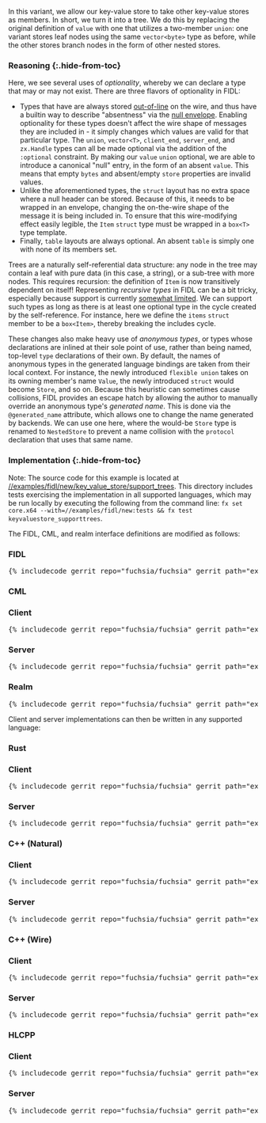 In this variant, we allow our key-value store to take other key-value stores as
members. In short, we turn it into a tree. We do this by replacing the original
definition of `value` with one that utilizes a two-member `union`: one variant
stores leaf nodes using the same `vector<byte>` type as before, while the other
stores branch nodes in the form of other nested stores.

### Reasoning {:.hide-from-toc}

Here, we see several uses of *optionality*, whereby we can declare a type that
may or may not exist. There are three flavors of optionality in FIDL:

- Types that have are always stored
  [out-of-line](/docs/reference/fidl/language/wire-format#primary_and_secondary_objects)
  on the wire, and thus have a builtin way to describe "absentness" via the
  [null envelope](/docs/reference/fidl/language/wire-format#envelopes). Enabling
  optionality for these types doesn't affect the wire shape of messages they are
  included in - it simply changes which values are valid for that particular
  type. The `union`, `vector<T>`, `client_end`, `server_end`, and `zx.Handle`
  types can all be made optional via the addition of the `:optional` constraint.
  By making our `value` `union` optional, we are able to introduce a canonical
  "null" entry, in the form of an absent `value`. This means that empty `bytes`
  and absent/empty `store` properties are invalid values.
- Unlike the aforementioned types, the `struct` layout has no extra space where
  a null header can be stored. Because of this, it needs to be wrapped in an
  envelope, changing the on-the-wire shape of the message it is being included
  in. To ensure that this wire-modifying effect easily legible, the `Item`
  `struct` type must be wrapped in a `box<T>` type template.
- Finally, `table` layouts are always optional. An absent `table` is simply one
  with none of its members set.

Trees are a naturally self-referential data structure: any node in the tree may
contain a leaf with pure data (in this case, a string), or a sub-tree with more
nodes. This requires recursion: the definition of `Item` is now transitively
dependent on itself! Representing *recursive types* in FIDL can be a bit tricky,
especially because support is currently [somewhat
limited](https://fxbug.dev/35218). We can support such types as long as there is
at least one optional type in the cycle created by the self-reference. For
instance, here we define the `items` `struct` member to be a `box<Item>`,
thereby breaking the includes cycle.

<!-- TODO(https://fxbug.dev/35218): remove box<Item> once this lands -->

These changes also make heavy use of *anonymous types*, or types whose
declarations are inlined at their sole point of use, rather than being named,
top-level `type` declarations of their own. By default, the names of anonymous
types in the generated language bindings are taken from their local context. For
instance, the newly introduced `flexible union` takes on its owning member's
name `Value`, the newly introduced `struct` would become `Store`, and so on.
Because this heuristic can sometimes cause collisions, FIDL provides an escape
hatch by allowing the author to manually override an anonymous type's *generated
name*. This is done via the `@generated_name` attribute, which allows one to
change the name generated by backends. We can use one here, where the would-be
`Store` type is renamed to `NestedStore` to prevent a name collision with the
`protocol` declaration that uses that same name.

### Implementation {:.hide-from-toc}

Note: The source code for this example is located at
[//examples/fidl/new/key_value_store/support_trees](/examples/fidl/new/key_value_store/support_trees).
This directory includes tests exercising the implementation in all supported
languages, which may be run locally by executing the following from
the command line: `fx set core.x64 --with=//examples/fidl/new:tests && fx test
keyvaluestore_supporttrees`.

The FIDL, CML, and realm interface definitions are modified as follows:

<div>
  <devsite-selector>
    <!-- FIDL -->
    <section>
      <h3 id="key_value_store-support_trees-fidl">FIDL</h3>
      <pre class="prettyprint">{% includecode gerrit_repo="fuchsia/fuchsia" gerrit_path="examples/fidl/new/key_value_store/support_trees/fidl/key_value_store.test.fidl" highlight="diff_1" %}</pre>
    </section>
    <!-- CML -->
    <section style="padding: 0px;">
      <h3>CML</h3>
      <devsite-selector style="margin: 0px; padding: 0px;">
        <section>
          <h3 id="key_value_store-support_trees-cml-client">Client</h3>
          <pre class="prettyprint">{% includecode gerrit_repo="fuchsia/fuchsia" gerrit_path="examples/fidl/new/key_value_store/support_trees/meta/client.cml" %}</pre>
        </section>
        <section>
          <h3 id="key_value_store-support_trees-server">Server</h3>
          <pre class="prettyprint">{% includecode gerrit_repo="fuchsia/fuchsia" gerrit_path="examples/fidl/new/key_value_store/support_trees/meta/server.cml" %}</pre>
        </section>
        <section>
          <h3 id="key_value_store-support_trees-realm">Realm</h3>
          <pre class="prettyprint">{% includecode gerrit_repo="fuchsia/fuchsia" gerrit_path="examples/fidl/new/key_value_store/support_trees/realm/meta/realm.cml" %}</pre>
        </section>
      </devsite-selector>
    </section>
  </devsite-selector>
</div>

Client and server implementations can then be written in any supported language:

<div>
  <devsite-selector>
    <!-- Rust -->
    <section style="padding: 0px;">
      <h3>Rust</h3>
      <devsite-selector style="margin: 0px; padding: 0px;">
        <section>
          <h3 id="key_value_store-support_trees-rust-client">Client</h3>
          <pre class="prettyprint lang-rust">{% includecode gerrit_repo="fuchsia/fuchsia" gerrit_path="examples/fidl/new/key_value_store/support_trees/rust/client/src/main.rs" highlight="diff_1,diff_2,diff_3" %}</pre>
        </section>
        <section>
          <h3 id="key_value_store-support_trees-rust-server">Server</h3>
          <pre class="prettyprint lang-rust">{% includecode gerrit_repo="fuchsia/fuchsia" gerrit_path="examples/fidl/new/key_value_store/support_trees/rust/server/src/main.rs" highlight="diff_1,diff_2,diff_3,diff_4,diff_5" %}</pre>
        </section>
      </devsite-selector>
    </section>
    <!-- C++ (Natural) -->
    <section style="padding: 0px;">
      <h3>C++ (Natural)</h3>
      <devsite-selector style="margin: 0px; padding: 0px;">
        <section>
          <h3 id="key_value_store-support_trees-cpp_natural-client">Client</h3>
          <pre class="prettyprint lang-cc">{% includecode gerrit_repo="fuchsia/fuchsia" gerrit_path="examples/fidl/new/key_value_store/support_trees/cpp_natural/TODO.md" region_tag="todo" %}</pre>
        </section>
        <section>
          <h3 id="key_value_store-support_trees-cpp_natural-server">Server</h3>
          <pre class="prettyprint lang-cc">{% includecode gerrit_repo="fuchsia/fuchsia" gerrit_path="examples/fidl/new/key_value_store/support_trees/cpp_natural/TODO.md" region_tag="todo" %}</pre>
        </section>
      </devsite-selector>
    </section>
    <!-- C++ (Wire) -->
    <section style="padding: 0px;">
      <h3>C++ (Wire)</h3>
      <devsite-selector style="margin: 0px; padding: 0px;">
        <section>
          <h3 id="key_value_store-support_trees-cpp_wire-client">Client</h3>
          <pre class="prettyprint lang-cc">{% includecode gerrit_repo="fuchsia/fuchsia" gerrit_path="examples/fidl/new/key_value_store/support_trees/cpp_wire/TODO.md" region_tag="todo" %}</pre>
        </section>
        <section>
          <h3 id="key_value_store-support_trees-cpp_wire-server">Server</h3>
          <pre class="prettyprint lang-cc">{% includecode gerrit_repo="fuchsia/fuchsia" gerrit_path="examples/fidl/new/key_value_store/support_trees/cpp_wire/TODO.md" region_tag="todo" %}</pre>
        </section>
      </devsite-selector>
    </section>
    <!-- HLCPP -->
    <section style="padding: 0px;">
      <h3 id="key_value_store-support_trees-hlcpp">HLCPP</h3>
      <devsite-selector style="margin: 0px; padding: 0px;">
        <section>
          <h3 id="key_value_store-support_trees-hlcpp-client">Client</h3>
          <pre class="prettyprint lang-cc">{% includecode gerrit_repo="fuchsia/fuchsia" gerrit_path="examples/fidl/new/key_value_store/support_trees/hlcpp/TODO.md" region_tag="todo" %}</pre>
        </section>
        <section>
          <h3 id="key_value_store-support_trees-hlcpp-server">Server</h3>
          <pre class="prettyprint lang-cc">{% includecode gerrit_repo="fuchsia/fuchsia" gerrit_path="examples/fidl/new/key_value_store/support_trees/hlcpp/TODO.md" region_tag="todo" %}</pre>
        </section>
      </devsite-selector>
    </section>
  </devsite-selector>
</div>
